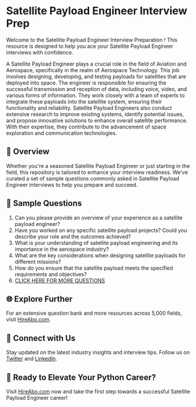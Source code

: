 # Satellite Payload Engineer Interview Prep

Welcome to the Satellite Payload Engineer Interview Preparation ! This resource is designed to help you ace your Satellite Payload Engineer interviews with confidence.

A Satellite Payload Engineer plays a crucial role in the field of Aviation and Aerospace, specifically in the realm of Aerospace Technology. This job involves designing, developing, and testing payloads for satellites that are deployed into space. The engineer is responsible for ensuring the successful transmission and reception of data, including voice, video, and various forms of information. They work closely with a team of experts to integrate these payloads into the satellite system, ensuring their functionality and reliability. Satellite Payload Engineers also conduct extensive research to improve existing systems, identify potential issues, and propose innovative solutions to enhance overall satellite performance. With their expertise, they contribute to the advancement of space exploration and communication technologies.

## 🚀 Overview

Whether you're a seasoned Satellite Payload Engineer or just starting in the field, this repository is tailored to enhance your interview readiness. We've curated a set of sample questions commonly asked in Satellite Payload Engineer interviews to help you prepare and succeed.

## 📝 Sample Questions

1. Can you please provide an overview of your experience as a satellite payload engineer?
2. Have you worked on any specific satellite payload projects? Could you describe your role and the outcomes achieved?
3. What is your understanding of satellite payload engineering and its importance in the aerospace industry?
4. What are the key considerations when designing satellite payloads for different missions?
5. How do you ensure that the satellite payload meets the specified requirements and objectives?
6. [CLICK HERE FOR MORE QUESTIONS](https://hireabo.com/job/14_4_16/Satellite%20Payload%20Engineer)

## 🌐 Explore Further

For an extensive question bank and more resources across 5,000 fields, visit [HireAbo.com](https://www.hireabo.com).

## 📱 Connect with Us

Stay updated on the latest industry insights and interview tips. Follow us on [Twitter](https://twitter.com/hireabo) and [LinkedIn](https://www.linkedin.com/in/hire-abo-3609972a8/).

## 🚀 Ready to Elevate Your Python Career?

Visit [HireAbo.com](https://www.hireabo.com) now and take the first step towards a successful Satellite Payload Engineer career!